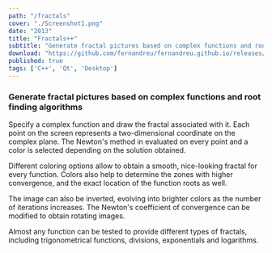```yaml
---
path: "/fractals"
cover: "./Screenshot1.png"
date: "2013"
title: "Fractals++"
subtitle: "Generate fractal pictures based on complex functions and root finding algorithms"
download: "https://github.com/fernandreu/fernandreu.github.io/releases/download/v1.0/Fractals++.zip"
published: true
tags: ['C++', 'Qt', 'Desktop']
---
```

### Generate fractal pictures based on complex functions and root finding algorithms

Specify a complex function and draw the fractal associated with it. Each point on the screen represents a
two-dimensional coordinate on the complex plane. The Newton's method in evaluated on every point and a color
is selected depending on the solution obtained.

Different coloring options allow to obtain a smooth, nice-looking fractal for every function. Colors also
help to determine the zones with higher convergence, and the exact location of the function roots as well.

The image can also be inverted, evolving into brighter colors as the number of iterations increases. The
Newton's coefficient of convergence can be modified to obtain rotating images.

Almost any function can be tested to provide different types of fractals, including trigonometrical
functions, divisions, exponentials and logarithms.
